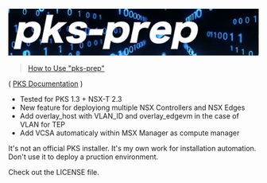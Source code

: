  ![pks-prep](https://github.com/bdereims/pks-prep/blob/master/pks-prep.png)


> [How to Use "pks-prep"](https://github.com/bdereims/pks-prep/tree/master/documentation)

( [PKS Documentation](https://docs.vmware.com/en/VMware-Pivotal-Container-Service/) )

- Tested for PKS 1.3 + NSX-T 2.3
- New feature for deployiong multiple NSX Controllers and NSX Edges
- Add overlay_host with VLAN_ID and overlay_edgevm in the case of VLAN for TEP
- Add VCSA automaticaly within MSX Manager as compute manager

It's not an official PKS installer. It's my own work for installation automation.
Don't use it to deploy a pruction environment.

Check out the LICENSE file.
